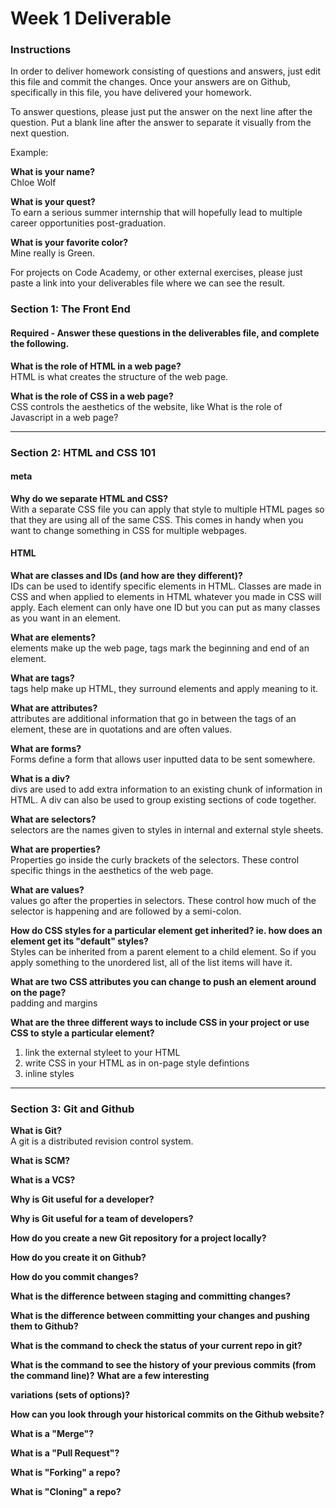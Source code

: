 # Week 1 Deliverable  

### Instructions  

In order to deliver homework consisting of questions and answers, just edit this file and commit the changes.  Once your answers are on Github, specifically in this file, you have delivered your homework.  
  
To answer questions, please just put the answer on the next line after the question.  Put a blank line after the answer to separate it visually from the next question.  

Example:  

**What is your name?** <br/> 
Chloe Wolf

**What is your quest?**<br/>
To earn a serious summer internship that will hopefully lead to multiple career opportunities post-graduation.   

**What is your favorite color?**<br/>
Mine really is Green.  

For projects on Code Academy, or other external exercises, please just paste a link into your deliverables file where we can see the result.  

### Section 1: The Front End
#### Required - Answer these questions in the deliverables file, and complete the following. 

**What is the role of HTML in a web page?** <br/>
HTML is what creates the structure of the web page. 



**What is the role of CSS in a web page?** <br/>
CSS controls the aesthetics of the website, like 
What is the role of Javascript in a web page?  

---

### Section 2: HTML and CSS 101
#### meta
**Why do we separate HTML and CSS?**  
With a separate CSS file you can apply that style to multiple HTML pages so that they are using all of the same CSS. This comes in handy when you want to change something in CSS for multiple webpages.


#### HTML
**What are classes and IDs (and how are they different)?**  
IDs can be used to identify specific elements in HTML. Classes are made in CSS and when applied to elements in HTML whatever you made in CSS will apply. Each element can only have one ID but you can put as many classes as you want in an element. 


**What are elements?**  
elements make up the web page, tags mark the beginning and end of an element.

**What are tags?**   
tags help make up HTML, they surround elements and apply meaning to it. 


**What are attributes?**   
attributes are additional information that go in between the tags of an element, these are in quotations and are often values.


**What are forms?**  
Forms define a form that allows user inputted data to be sent somewhere.


**What is a div?**  
divs are used to add extra information to an existing chunk of information in HTML. A div can also be used to group existing sections of code together.


**What are selectors?**  
selectors are the names given to styles in internal and external style sheets. 

**What are properties?**   
Properties go inside the curly brackets of the selectors. These control specific things in the aesthetics of the web page.

**What are values?**  
values go after the properties in selectors. These control how much of the selector is happening and are followed by a semi-colon.

**How do CSS styles for a particular element get inherited? ie. how does an element get its "default" styles?**  
Styles can be inherited from a parent element to a child element. So if you apply something to the unordered list, all of the list items will have it. 

**What are two CSS attributes you can change to push an element around on the page?**   
padding and margins 

**What are the three different ways to include CSS in your project or use CSS to style a particular element?**  
1. link the external styleet to your HTML<br/>
2. write CSS in your HTML as in on-page style defintions  
3. inline styles 



---
### Section 3: Git and Github  
**What is Git?**   
A git is a distributed revision control system.

**What is SCM?**  


**What is a VCS?**  


**Why is Git useful for a developer?**   


**Why is Git useful for a team of developers?**   


**How do you create a new Git repository for a project locally?**  


**How do you create it on Github?**


**How do you commit changes?**  


**What is the difference between staging and committing changes?**  


**What is the difference between committing your changes and pushing them to Github?** 


**What is the command to check the status of your current repo in git?** 


**What is the command to see the history of your previous commits (from the command line)?**  **What are a few interesting**

**variations (sets of options)?** 


**How can you look through your historical commits on the Github website?**   


**What is a "Merge"?**  


**What is a "Pull Request"?**   


**What is "Forking" a repo?**  


**What is "Cloning" a repo?**   


